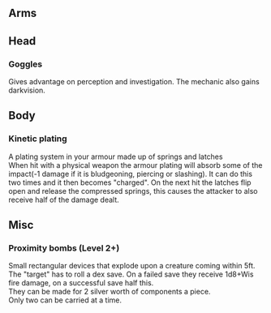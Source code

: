 ## Arms


## Head
### Goggles
Gives advantage on perception and investigation. The mechanic also gains darkvision.


## Body

### Kinetic plating
A plating system in your armour made up of springs and latches<br>
When hit with a physical weapon the armour plating will absorb some of the impact(-1 damage if it is bludgeoning, piercing or slashing). It can do this two times and it then becomes "charged". On the next hit the latches flip open and release the compressed springs, this causes the attacker to also receive half of the damage dealt. 

## Misc
### Proximity bombs (Level 2+)
Small rectangular devices that explode upon a creature coming within 5ft. The "target" has to roll a dex save. On a failed save they receive 1d8+Wis fire damage, on a successful save half this.<br>
They can be made for 2 silver worth of components a piece.<br>
Only two can be carried at a time.<br>
